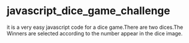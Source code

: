 # javascript_dice_game_challenge
it is a very easy javascript code for a dice game.There are two dices.The Winners are selected according to the number appear in the dice image.
